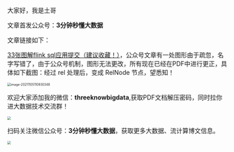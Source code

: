 大家好，我是土哥

文章首发公众号：**3分钟秒懂大数据**

文章链接如下：

[33张图解flink sql应用提交（建议收藏！）](https://mp.weixin.qq.com/s?__biz=Mzg5NDY3NzIwMA==&mid=2247499065&idx=1&sn=65559142ae6210e937baa8e9f8a1089b&chksm=c0194486f76ecd9028e0113a34b2e633d406ef342eab676043fb159b52f4c10eaefd55a2757b&token=299008056&lang=zh_CN#rd)，公众号文章有一处图形由于疏忽，名字写错了，由于公众号机制，图形无法更改，所有现在已经在PDF中进行更正，具体如下截图：经过 rel 处理后，变成 RelNode 节点，望悉知！



<img src="C:\Users\liyaozhou\AppData\Roaming\Typora\typora-user-images\image-20211105110930348.png" alt="image-20211105110930348" style="zoom:50%;" />

欢迎大家添加我的微信：**threeknowbigdata**,获取PDF文档解压密码，同时拉你进大数据技术交流群！

<img src="https://files.mdnice.com/user/19005/0b6a4942-feba-4469-b59e-6e467d19d59e.png" style="zoom:50%;" />

扫码关注微信公众号：**3分钟秒懂大数据**，获取更多大数据、流计算博文信息。

<img src="https://files.mdnice.com/user/19005/9b74646c-5950-4a72-ba53-f3755c6ed667.png" style="zoom:50%;" />




